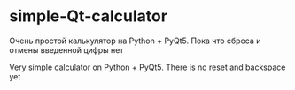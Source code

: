 # simple-Qt-calculator
Очень простой калькулятор на Python + PyQt5.
Пока что сброса и отмены введенной цифры нет

Very simple calculator on Python + PyQt5.
There is no reset and backspace yet
